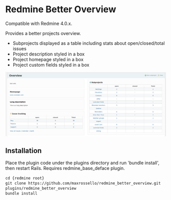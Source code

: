 # Redmine Better Overview

Compatible with Redmine 4.0.x.

Provides a better projects overview.

* Subprojects displayed as a table including stats about open/closed/total issues
* Project description styled in a box
* Project homepage styled in a box
* Project custom fields styled in a box

![Project Overview](screenshots/ProjectOverview.png)

## Installation

Place the plugin code under the plugins directory and run 'bundle install', then restart Rails. 
Requires redmine_base_deface plugin.

    cd {redmine root}
    git clone https://github.com/maxrossello/redmine_better_overview.git plugins/redmine_better_overview
    bundle install
